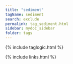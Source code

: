 ```yaml
---
title: "sediment"
tagName: sediment
search: exclude
permalink: tag_sediment.html
sidebar: mydoc_sidebar
folder: tags
---
```

{% include taglogic.html %}

{% include links.html %}
